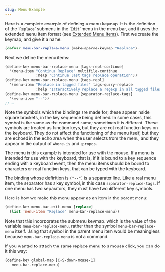 ```yaml
---
slug: Menu-Example
---
```


Here is a complete example of defining a menu keymap. It is the definition of the ‘`Replace`’ submenu in the ‘`Edit`’ menu in the menu bar, and it uses the extended menu item format (see [Extended Menu Items](Extended-Menu-Items)). First we create the keymap, and give it a name:

```lisp
(defvar menu-bar-replace-menu (make-sparse-keymap "Replace"))
```

Next we define the menu items:

```lisp
(define-key menu-bar-replace-menu [tags-repl-continue]
  '(menu-item "Continue Replace" multifile-continue
              :help "Continue last tags replace operation"))
(define-key menu-bar-replace-menu [tags-repl]
  '(menu-item "Replace in tagged files" tags-query-replace
              :help "Interactively replace a regexp in all tagged files"))
(define-key menu-bar-replace-menu [separator-replace-tags]
  '(menu-item "--"))
;; …
```

Note the symbols which the bindings are made for; these appear inside square brackets, in the key sequence being defined. In some cases, this symbol is the same as the command name; sometimes it is different. These symbols are treated as function keys, but they are not real function keys on the keyboard. They do not affect the functioning of the menu itself, but they are echoed in the echo area when the user selects from the menu, and they appear in the output of `where-is` and `apropos`.

The menu in this example is intended for use with the mouse. If a menu is intended for use with the keyboard, that is, if it is bound to a key sequence ending with a keyboard event, then the menu items should be bound to characters or real function keys, that can be typed with the keyboard.

The binding whose definition is `("--")` is a separator line. Like a real menu item, the separator has a key symbol, in this case `separator-replace-tags`. If one menu has two separators, they must have two different key symbols.

Here is how we make this menu appear as an item in the parent menu:

```lisp
(define-key menu-bar-edit-menu [replace]
  (list 'menu-item "Replace" menu-bar-replace-menu))
```

Note that this incorporates the submenu keymap, which is the value of the variable `menu-bar-replace-menu`, rather than the symbol `menu-bar-replace-menu` itself. Using that symbol in the parent menu item would be meaningless because `menu-bar-replace-menu` is not a command.

If you wanted to attach the same replace menu to a mouse click, you can do it this way:

```lisp
(define-key global-map [C-S-down-mouse-1]
   menu-bar-replace-menu)
```
